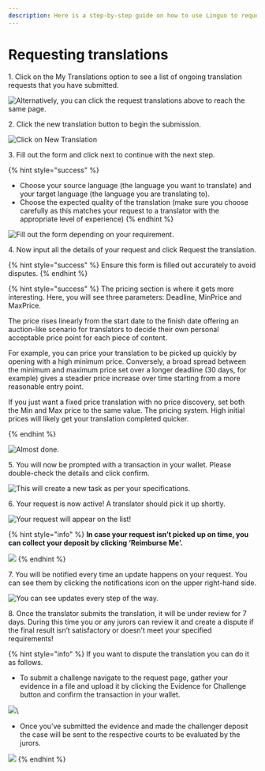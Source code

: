 ```yaml
---
description: Here is a step-by-step guide on how to use Linguo to request translations.
---
```


# Requesting translations

1\. Click on the My Translations option to see a list of ongoing translation requests that you have submitted.

![Alternatively, you can click the request translations above to reach the same page.](../../.gitbook/assets/r1.jpg)

2\. Click the new translation button to begin the submission.

![Click on New Translation](../../.gitbook/assets/r2t2.jpg)

3\. Fill out the form and click next to continue with the next step.

{% hint style="success" %}
* Choose your source language (the language you want to translate) and your target language (the language you are translating to).&#x20;
* Choose the expected quality of the translation (make sure you choose carefully as this matches your request to a translator with the appropriate level of experience)
{% endhint %}

![Fill out the form depending on your requirement.](../../.gitbook/assets/r3.jpg)

4\. Now input all the details of your request and click Request the translation.&#x20;

{% hint style="success" %}
Ensure this form is filled out accurately to avoid disputes.
{% endhint %}

{% hint style="success" %}
The pricing section is where it gets more interesting. Here, you will see three parameters: Deadline, MinPrice and MaxPrice.

The price rises linearly from the start date to the finish date offering an auction-like scenario for translators to decide their own personal acceptable price point for each piece of content.

For example, you can price your translation to be picked up quickly by opening with a high minimum price. Conversely, a broad spread between the minimum and maximum price set over a longer deadline (30 days, for example) gives a steadier price increase over time starting from a more reasonable entry point.

If you just want a fixed price translation with no price discovery, set both the Min and Max price to the same value. The pricing system. High initial prices will likely get your translation completed quicker.


{% endhint %}

![Almost done.](../../.gitbook/assets/r4.jpg)

5\. You will now be prompted with a transaction in your wallet. Please double-check the details and click confirm.

![This will create a new task as per your specifications.](../../.gitbook/assets/r5.jpg)

6\. Your request is now active! A translator should pick it up shortly.

![Your request will appear on the list!](../../.gitbook/assets/r6.jpg)

{% hint style="info" %}
**In case your request isn’t picked up on time, you can collect your deposit by clicking ‘Reimburse Me’.**

****![](../../.gitbook/assets/r6.b.jpg)****
{% endhint %}

7\. You will be notified every time an update happens on your request. You can see them by clicking the notifications icon on the upper right-hand side.

![You can see updates every step of the way. ](../../.gitbook/assets/r7.png)

8\. Once the translator submits the translation, it will be under review for 7 days. During this time you or any jurors can review it and create a dispute if the final result isn’t satisfactory or doesn’t meet your specified requirements!

{% hint style="info" %}
If you want to dispute the translation you can do it as follows.

* To submit a challenge navigate to the request page, gather your evidence in a file and upload it by clicking the Evidence for Challenge button and confirm the transaction in your wallet.

![](<../../.gitbook/assets/Screenshot 2022-07-22 at 11.29.46 AM.png>)\


* Once you’ve submitted the evidence and made the challenger deposit the case will be sent to the respective courts to be evaluated by the jurors.

![](../../.gitbook/assets/r9v2.png)
{% endhint %}

